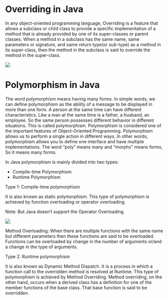 # Overriding in Java

In any object-oriented programming language, Overriding is a feature that allows a subclass or child class to provide a specific implementation of a method that is already provided by one of its super-classes or parent classes. 
When a method in a subclass has the same name, same parameters or signature, and same return type(or sub-type) as a method in its super-class, then the method in the subclass is said to override the method in the super-class.

![](https://media.geeksforgeeks.org/wp-content/cdn-uploads/overriding-in-java.png)

# Polymorphism in Java

The word polymorphism means having many forms. In simple words, we can define polymorphism as the ability of a message to be displayed in more than one form. 
A person at the same time can have different characteristics. Like a man at the same time is a father, a husband, an employee. So the same person possesses different behavior in different situations. This is called polymorphism. 
Polymorphism is considered one of the important features of Object-Oriented Programming. Polymorphism allows us to perform a single action in different ways. In other words, polymorphism allows you to define one interface and have multiple implementations. 
The word “poly” means many and “morphs” means forms, So it means many forms.

In Java polymorphism is mainly divided into two types: 

- Compile-time Polymorphism
- Runtime Polymorphism

Type 1: Compile-time polymorphism

It is also known as static polymorphism. This type of polymorphism is achieved by function overloading or operator overloading. 

Note: But Java doesn’t support the Operator Overloading.


![](http://media.geeksforgeeks.org/wp-content/uploads/OverridingVsOverloading.png)

Method Overloading: When there are multiple functions with the same name but different parameters then these functions are said to be overloaded. 
Functions can be overloaded by change in the number of arguments or/and a change in the type of arguments.

Type 2: Runtime polymorphism

It is also known as Dynamic Method Dispatch. It is a process in which a function call to the overridden method is resolved at Runtime. 
This type of polymorphism is achieved by Method Overriding. Method overriding, on the other hand, occurs when a derived class has a definition for one of the member functions of the base class. That base function is said to be overridden.


